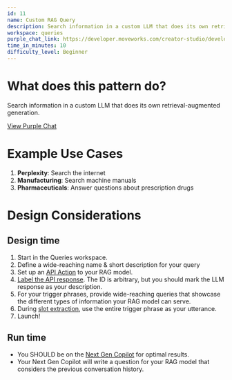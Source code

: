 ```yaml
---
id: 11
name: Custom RAG Query
description: Search information in a custom LLM that does its own retrieval-augmented generation
workspace: queries
purple_chat_link: https://developer.moveworks.com/creator-studio/developer-tools/purple-chat-builder/?workspace=%7B%22title%22%3A%22My+Workspace%22%2C%22botSettings%22%3A%7B%7D%2C%22mocks%22%3A%5B%7B%22id%22%3A6159%2C%22title%22%3A%22Mock+1%22%2C%22transcript%22%3A%7B%22settings%22%3A%7B%22colorStyle%22%3A%22LIGHT%22%2C%22startTime%22%3A%2211%3A43+AM%22%2C%22defaultPerson%22%3A%22GWEN%22%2C%22editable%22%3Atrue%7D%2C%22messages%22%3A%5B%7B%22from%22%3A%22USER%22%2C%22text%22%3A%22%3Cp%3EWho+won+the+Superbowl+2024%3Cbr%3E%3C%2Fp%3E%22%7D%2C%7B%22from%22%3A%22ANNOTATION%22%2C%22text%22%3A%22%3Cp%3EMoveworks+rephrases+query+to+%5C%22Who+won+the+Superbowl+in+2024%5C%22%3Cbr%3E%3Cbr%3ERequest+to+RAG+model%3A%3Cbr%3E%7B%3Cbr%3E++%5C%22prompt%5C%22%3A+%5C%22Who+won+the+Superbowl+in+2024%5C%22%3Cbr%3E%7D%3Cbr%3E%3Cbr%3EOutbound+Response%3A%3Cbr%3E%7B%3Cbr%3E++%5C%22result%5C%22%3A+%5C%22The+Kansas+City+Chiefs+won+Super+Bowl+LVIII+in+the+year+2024%2C+defeating+the+San+Francisco+49ers+with+a+final+score+of+25-22+in+overtime.%5C%22%3Cbr%3E%7D%3Cbr%3E%3C%2Fp%3E%22%7D%2C%7B%22from%22%3A%22BOT%22%2C%22text%22%3A%22%3Cp%3EThe+Kansas+City+Chiefs+won+Super+Bowl+LVIII+in+the+year+2024%2C+defeating+the+San+Francisco+49ers+with+a+final+score+of+25-22+in+overtime.%3Cbr%3E%3C%2Fp%3E%22%7D%2C%7B%22from%22%3A%22USER%22%2C%22text%22%3A%22%3Cp%3EWho+was+the+QB+for+the+opposing+team%3F%3Cbr%3E%3C%2Fp%3E%22%7D%2C%7B%22from%22%3A%22ANNOTATION%22%2C%22text%22%3A%22%3Cp%3EMoveworks+rephrases+query+to+%5C%22Who+was+the+quarterback+for+the+San+Francisco+49ers+in+Super+Bowl+LVIII+in+2024%3F%5C%22++%3Cbr%3E%3Cbr%3ERequest+to+RAG+model%3A+%3Cbr%3E%7B%3Cbr%3E+%5C%22prompt%5C%22%3A+%5C%22Who+was+the+quarterback+for+the+San+Francisco+49ers+in+Super+Bowl+LVIII+in+2024%3F%5C%22+%3Cbr%3E%7D++%3Cbr%3E%3Cbr%3EOutbound+Response%3A+%3Cbr%3E%7B%3Cbr%3E+%5C%22result%5C%22%3A+%5C%22Brock+Purdy%5C%22+%3Cbr%3E%7D+%3Cbr%3E%3C%2Fp%3E%22%7D%2C%7B%22from%22%3A%22BOT%22%2C%22text%22%3A%22%3Cp%3EThe+quarterback+for+the+San+Francisco+49ers+in+Super+Bowl+LVIII%2C+which+was+held+in+2024%2C+was+Brock+Purdy%3Cbr%3E%3C%2Fp%3E%22%7D%5D%7D%7D%5D%7D
time_in_minutes: 10
difficulty_level: Beginner
---
```


# What does this pattern do?

Search information in a custom LLM that does its own retrieval-augmented generation.

[View Purple Chat](https://developer.moveworks.com/creator-studio/developer-tools/purple-chat-builder/?workspace=%7B%22title%22%3A%22My+Workspace%22%2C%22botSettings%22%3A%7B%7D%2C%22mocks%22%3A%5B%7B%22id%22%3A6159%2C%22title%22%3A%22Mock+1%22%2C%22transcript%22%3A%7B%22settings%22%3A%7B%22colorStyle%22%3A%22LIGHT%22%2C%22startTime%22%3A%2211%3A43+AM%22%2C%22defaultPerson%22%3A%22GWEN%22%2C%22editable%22%3Atrue%7D%2C%22messages%22%3A%5B%7B%22from%22%3A%22USER%22%2C%22text%22%3A%22%3Cp%3EWho+won+the+Superbowl+2024%3Cbr%3E%3C%2Fp%3E%22%7D%2C%7B%22from%22%3A%22ANNOTATION%22%2C%22text%22%3A%22%3Cp%3EMoveworks+rephrases+query+to+%5C%22Who+won+the+Superbowl+in+2024%5C%22%3Cbr%3E%3Cbr%3ERequest+to+RAG+model%3A%3Cbr%3E%7B%3Cbr%3E++%5C%22prompt%5C%22%3A+%5C%22Who+won+the+Superbowl+in+2024%5C%22%3Cbr%3E%7D%3Cbr%3E%3Cbr%3EOutbound+Response%3A%3Cbr%3E%7B%3Cbr%3E++%5C%22result%5C%22%3A+%5C%22The+Kansas+City+Chiefs+won+Super+Bowl+LVIII+in+the+year+2024%2C+defeating+the+San+Francisco+49ers+with+a+final+score+of+25-22+in+overtime.%5C%22%3Cbr%3E%7D%3Cbr%3E%3C%2Fp%3E%22%7D%2C%7B%22from%22%3A%22BOT%22%2C%22text%22%3A%22%3Cp%3EThe+Kansas+City+Chiefs+won+Super+Bowl+LVIII+in+the+year+2024%2C+defeating+the+San+Francisco+49ers+with+a+final+score+of+25-22+in+overtime.%3Cbr%3E%3C%2Fp%3E%22%7D%2C%7B%22from%22%3A%22USER%22%2C%22text%22%3A%22%3Cp%3EWho+was+the+QB+for+the+opposing+team%3F%3Cbr%3E%3C%2Fp%3E%22%7D%2C%7B%22from%22%3A%22ANNOTATION%22%2C%22text%22%3A%22%3Cp%3EMoveworks+rephrases+query+to+%5C%22Who+was+the+quarterback+for+the+San+Francisco+49ers+in+Super+Bowl+LVIII+in+2024%3F%5C%22++%3Cbr%3E%3Cbr%3ERequest+to+RAG+model%3A+%3Cbr%3E%7B%3Cbr%3E+%5C%22prompt%5C%22%3A+%5C%22Who+was+the+quarterback+for+the+San+Francisco+49ers+in+Super+Bowl+LVIII+in+2024%3F%5C%22+%3Cbr%3E%7D++%3Cbr%3E%3Cbr%3EOutbound+Response%3A+%3Cbr%3E%7B%3Cbr%3E+%5C%22result%5C%22%3A+%5C%22Brock+Purdy%5C%22+%3Cbr%3E%7D+%3Cbr%3E%3C%2Fp%3E%22%7D%2C%7B%22from%22%3A%22BOT%22%2C%22text%22%3A%22%3Cp%3EThe+quarterback+for+the+San+Francisco+49ers+in+Super+Bowl+LVIII%2C+which+was+held+in+2024%2C+was+Brock+Purdy%3Cbr%3E%3C%2Fp%3E%22%7D%5D%7D%7D%5D%7D)

# Example Use Cases

1. **Perplexity**: Search the internet
2. **Manufacturing**: Search machine manuals
3. **Pharmaceuticals**: Answer questions about prescription drugs

# Design Considerations

## Design time

1. Start in the Queries workspace.
2. Define a wide-reaching name & short description for your query
3. Set up an [API Action](https://developer.moveworks.com/creator-studio/api-configuration/) to your RAG model.
4. [Label the API response](https://developer.moveworks.com/creator-studio/conversation-design/guidelines/api-labeling/). The ID is arbitrary, but you should mark the LLM response as your description.
5. For your trigger phrases, provide wide-reaching queries that showcase the different types of information your RAG model can serve.
6. During [slot extraction](https://developer.moveworks.com/creator-studio/conversation-design/slots/smart-extraction/#training-moveworks-to-recognize-your-slot), use the entire trigger phrase as your utterance.
7. Launch!


## Run time

- You SHOULD be on the [Next Gen Copilot](https://developer.moveworks.com/creator-studio/conversation-design/creator-studio-in-copilot/) for optimal results.
- Your Next Gen Copilot will write a question for your RAG model that considers the previous conversation history.
